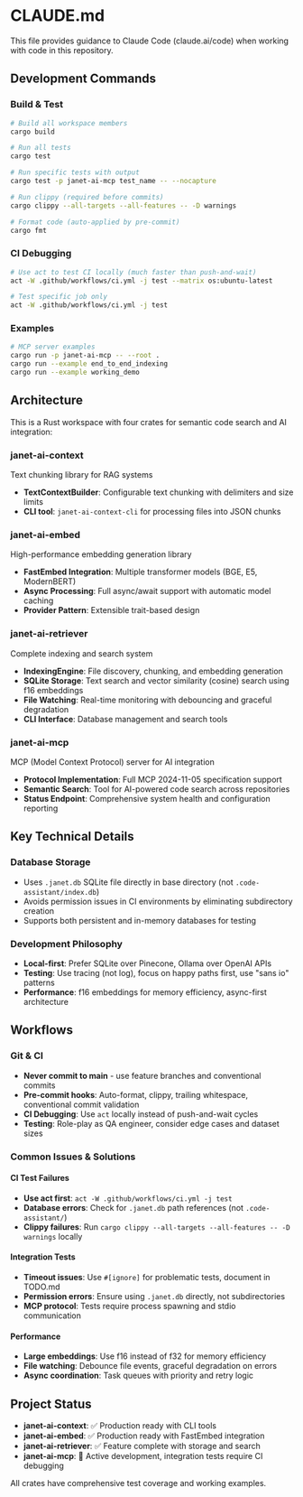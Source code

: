 # CLAUDE.md

This file provides guidance to Claude Code (claude.ai/code) when working with code in this repository.

## Development Commands

### Build & Test
```bash
# Build all workspace members
cargo build

# Run all tests
cargo test

# Run specific tests with output
cargo test -p janet-ai-mcp test_name -- --nocapture

# Run clippy (required before commits)
cargo clippy --all-targets --all-features -- -D warnings

# Format code (auto-applied by pre-commit)
cargo fmt
```

### CI Debugging
```bash
# Use act to test CI locally (much faster than push-and-wait)
act -W .github/workflows/ci.yml -j test --matrix os:ubuntu-latest

# Test specific job only
act -W .github/workflows/ci.yml -j test
```

### Examples
```bash
# MCP server examples
cargo run -p janet-ai-mcp -- --root .
cargo run --example end_to_end_indexing
cargo run --example working_demo
```

## Architecture

This is a Rust workspace with four crates for semantic code search and AI integration:

### janet-ai-context
Text chunking library for RAG systems
- **TextContextBuilder**: Configurable text chunking with delimiters and size limits
- **CLI tool**: `janet-ai-context-cli` for processing files into JSON chunks

### janet-ai-embed
High-performance embedding generation library
- **FastEmbed Integration**: Multiple transformer models (BGE, E5, ModernBERT)
- **Async Processing**: Full async/await support with automatic model caching
- **Provider Pattern**: Extensible trait-based design

### janet-ai-retriever
Complete indexing and search system
- **IndexingEngine**: File discovery, chunking, and embedding generation
- **SQLite Storage**: Text search and vector similarity (cosine) search using f16 embeddings
- **File Watching**: Real-time monitoring with debouncing and graceful degradation
- **CLI Interface**: Database management and search tools

### janet-ai-mcp
MCP (Model Context Protocol) server for AI integration
- **Protocol Implementation**: Full MCP 2024-11-05 specification support
- **Semantic Search**: Tool for AI-powered code search across repositories
- **Status Endpoint**: Comprehensive system health and configuration reporting

## Key Technical Details

### Database Storage
- Uses `.janet.db` SQLite file directly in base directory (not `.code-assistant/index.db`)
- Avoids permission issues in CI environments by eliminating subdirectory creation
- Supports both persistent and in-memory databases for testing

### Development Philosophy
- **Local-first**: Prefer SQLite over Pinecone, Ollama over OpenAI APIs
- **Testing**: Use tracing (not log), focus on happy paths first, use "sans io" patterns
- **Performance**: f16 embeddings for memory efficiency, async-first architecture

## Workflows

### Git & CI
- **Never commit to main** - use feature branches and conventional commits
- **Pre-commit hooks**: Auto-format, clippy, trailing whitespace, conventional commit validation
- **CI Debugging**: Use `act` locally instead of push-and-wait cycles
- **Testing**: Role-play as QA engineer, consider edge cases and dataset sizes

### Common Issues & Solutions

#### CI Test Failures
- **Use act first**: `act -W .github/workflows/ci.yml -j test`
- **Database errors**: Check for `.janet.db` path references (not `.code-assistant/`)
- **Clippy failures**: Run `cargo clippy --all-targets --all-features -- -D warnings` locally

#### Integration Tests
- **Timeout issues**: Use `#[ignore]` for problematic tests, document in TODO.md
- **Permission errors**: Ensure using `.janet.db` directly, not subdirectories
- **MCP protocol**: Tests require process spawning and stdio communication

#### Performance
- **Large embeddings**: Use f16 instead of f32 for memory efficiency
- **File watching**: Debounce file events, graceful degradation on errors
- **Async coordination**: Task queues with priority and retry logic

## Project Status
- **janet-ai-context**: ✅ Production ready with CLI tools
- **janet-ai-embed**: ✅ Production ready with FastEmbed integration
- **janet-ai-retriever**: ✅ Feature complete with storage and search
- **janet-ai-mcp**: 🔄 Active development, integration tests require CI debugging

All crates have comprehensive test coverage and working examples.
